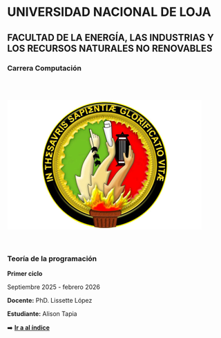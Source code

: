 
# UNIVERSIDAD NACIONAL DE LOJA
## FACULTAD DE LA ENERGÍA, LAS INDUSTRIAS Y LOS RECURSOS NATURALES NO RENOVABLES

### Carrera Computación
<br>
<br>

![LogoUNL](img/Sello_UNL.png)

<br>

### Teoría de la programación

**Primer ciclo**

Septiembre 2025 - febrero 2026

**Docente:** PhD. Lissette López

**Estudiante:** Alison Tapia

➡️ [**Ir a al índice**](index.md)
